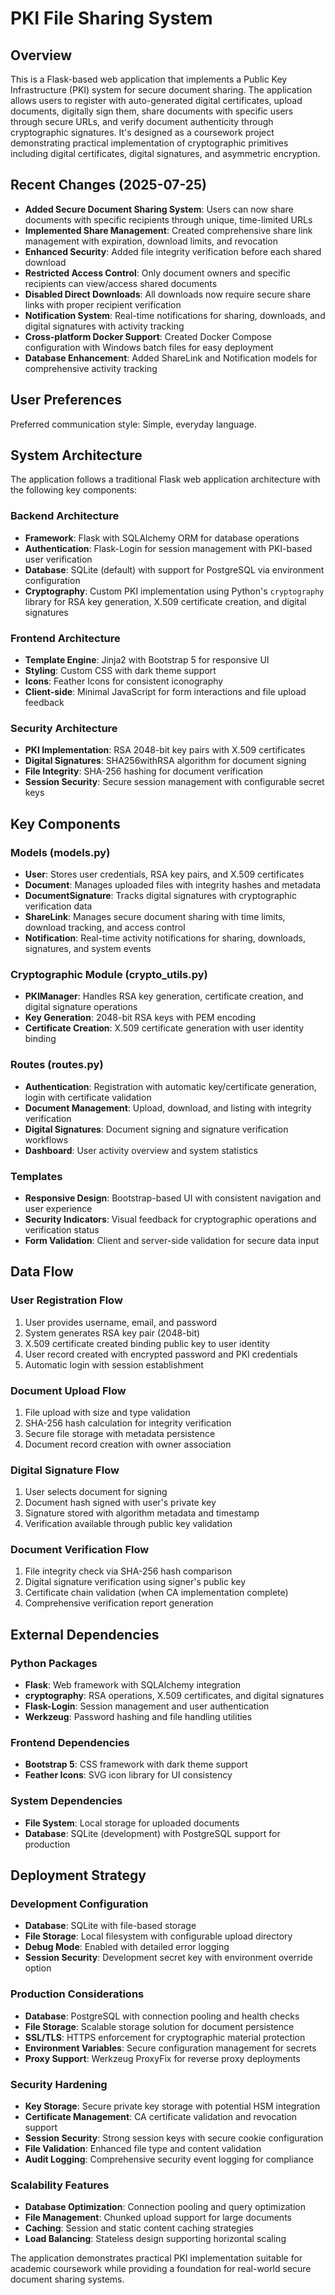 # PKI File Sharing System

## Overview

This is a Flask-based web application that implements a Public Key Infrastructure (PKI) system for secure document sharing. The application allows users to register with auto-generated digital certificates, upload documents, digitally sign them, share documents with specific users through secure URLs, and verify document authenticity through cryptographic signatures. It's designed as a coursework project demonstrating practical implementation of cryptographic primitives including digital certificates, digital signatures, and asymmetric encryption.

## Recent Changes (2025-07-25)

- **Added Secure Document Sharing System**: Users can now share documents with specific recipients through unique, time-limited URLs
- **Implemented Share Management**: Created comprehensive share link management with expiration, download limits, and revocation
- **Enhanced Security**: Added file integrity verification before each shared download
- **Restricted Access Control**: Only document owners and specific recipients can view/access shared documents
- **Disabled Direct Downloads**: All downloads now require secure share links with proper recipient verification
- **Notification System**: Real-time notifications for sharing, downloads, and digital signatures with activity tracking
- **Cross-platform Docker Support**: Created Docker Compose configuration with Windows batch files for easy deployment
- **Database Enhancement**: Added ShareLink and Notification models for comprehensive activity tracking

## User Preferences

Preferred communication style: Simple, everyday language.

## System Architecture

The application follows a traditional Flask web application architecture with the following key components:

### Backend Architecture
- **Framework**: Flask with SQLAlchemy ORM for database operations
- **Authentication**: Flask-Login for session management with PKI-based user verification
- **Database**: SQLite (default) with support for PostgreSQL via environment configuration
- **Cryptography**: Custom PKI implementation using Python's `cryptography` library for RSA key generation, X.509 certificate creation, and digital signatures

### Frontend Architecture
- **Template Engine**: Jinja2 with Bootstrap 5 for responsive UI
- **Styling**: Custom CSS with dark theme support
- **Icons**: Feather Icons for consistent iconography
- **Client-side**: Minimal JavaScript for form interactions and file upload feedback

### Security Architecture
- **PKI Implementation**: RSA 2048-bit key pairs with X.509 certificates
- **Digital Signatures**: SHA256withRSA algorithm for document signing
- **File Integrity**: SHA-256 hashing for document verification
- **Session Security**: Secure session management with configurable secret keys

## Key Components

### Models (models.py)
- **User**: Stores user credentials, RSA key pairs, and X.509 certificates
- **Document**: Manages uploaded files with integrity hashes and metadata
- **DocumentSignature**: Tracks digital signatures with cryptographic verification data
- **ShareLink**: Manages secure document sharing with time limits, download tracking, and access control
- **Notification**: Real-time activity notifications for sharing, downloads, signatures, and system events

### Cryptographic Module (crypto_utils.py)
- **PKIManager**: Handles RSA key generation, certificate creation, and digital signature operations
- **Key Generation**: 2048-bit RSA keys with PEM encoding
- **Certificate Creation**: X.509 certificate generation with user identity binding

### Routes (routes.py)
- **Authentication**: Registration with automatic key/certificate generation, login with certificate validation
- **Document Management**: Upload, download, and listing with integrity verification
- **Digital Signatures**: Document signing and signature verification workflows
- **Dashboard**: User activity overview and system statistics

### Templates
- **Responsive Design**: Bootstrap-based UI with consistent navigation and user experience
- **Security Indicators**: Visual feedback for cryptographic operations and verification status
- **Form Validation**: Client and server-side validation for secure data input

## Data Flow

### User Registration Flow
1. User provides username, email, and password
2. System generates RSA key pair (2048-bit)
3. X.509 certificate created binding public key to user identity
4. User record created with encrypted password and PKI credentials
5. Automatic login with session establishment

### Document Upload Flow
1. File upload with size and type validation
2. SHA-256 hash calculation for integrity verification
3. Secure file storage with metadata persistence
4. Document record creation with owner association

### Digital Signature Flow
1. User selects document for signing
2. Document hash signed with user's private key
3. Signature stored with algorithm metadata and timestamp
4. Verification available through public key validation

### Document Verification Flow
1. File integrity check via SHA-256 hash comparison
2. Digital signature verification using signer's public key
3. Certificate chain validation (when CA implementation complete)
4. Comprehensive verification report generation

## External Dependencies

### Python Packages
- **Flask**: Web framework with SQLAlchemy integration
- **cryptography**: RSA operations, X.509 certificates, and digital signatures
- **Flask-Login**: Session management and user authentication
- **Werkzeug**: Password hashing and file handling utilities

### Frontend Dependencies
- **Bootstrap 5**: CSS framework with dark theme support
- **Feather Icons**: SVG icon library for UI consistency

### System Dependencies
- **File System**: Local storage for uploaded documents
- **Database**: SQLite (development) with PostgreSQL support for production

## Deployment Strategy

### Development Configuration
- **Database**: SQLite with file-based storage
- **File Storage**: Local filesystem with configurable upload directory
- **Debug Mode**: Enabled with detailed error logging
- **Session Security**: Development secret key with environment override option

### Production Considerations
- **Database**: PostgreSQL with connection pooling and health checks
- **File Storage**: Scalable storage solution for document persistence
- **SSL/TLS**: HTTPS enforcement for cryptographic material protection
- **Environment Variables**: Secure configuration management for secrets
- **Proxy Support**: Werkzeug ProxyFix for reverse proxy deployments

### Security Hardening
- **Key Storage**: Secure private key storage with potential HSM integration
- **Certificate Management**: CA certificate validation and revocation support
- **Session Security**: Strong session keys with secure cookie configuration
- **File Validation**: Enhanced file type and content validation
- **Audit Logging**: Comprehensive security event logging for compliance

### Scalability Features
- **Database Optimization**: Connection pooling and query optimization
- **File Management**: Chunked upload support for large documents
- **Caching**: Session and static content caching strategies
- **Load Balancing**: Stateless design supporting horizontal scaling

The application demonstrates practical PKI implementation suitable for academic coursework while providing a foundation for real-world secure document sharing systems.